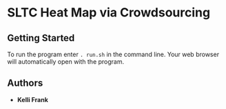 # SLTC Heat Map via Crowdsourcing
## Getting Started
To run the program enter `. run.sh` in the command line.
Your web browser will automatically open with the program.

## Authors
* **Kelli Frank**
